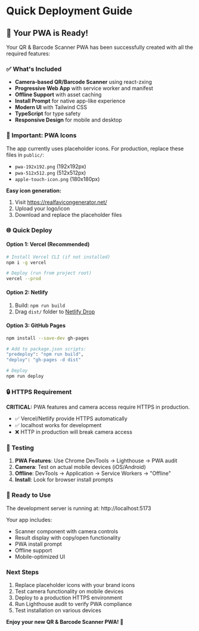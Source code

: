 # Quick Deployment Guide

## 🚀 Your PWA is Ready!

Your QR & Barcode Scanner PWA has been successfully created with all the required features:

### ✅ What's Included

- **Camera-based QR/Barcode Scanner** using react-zxing
- **Progressive Web App** with service worker and manifest
- **Offline Support** with asset caching
- **Install Prompt** for native app-like experience
- **Modern UI** with Tailwind CSS
- **TypeScript** for type safety
- **Responsive Design** for mobile and desktop

### 🚨 Important: PWA Icons

The app currently uses placeholder icons. For production, replace these files in `public/`:
- `pwa-192x192.png` (192x192px)
- `pwa-512x512.png` (512x512px) 
- `apple-touch-icon.png` (180x180px)

**Easy icon generation:**
1. Visit https://realfavicongenerator.net/
2. Upload your logo/icon
3. Download and replace the placeholder files

### 🌐 Quick Deploy

#### Option 1: Vercel (Recommended)
```bash
# Install Vercel CLI (if not installed)
npm i -g vercel

# Deploy (run from project root)
vercel --prod
```

#### Option 2: Netlify
1. Build: `npm run build`
2. Drag `dist/` folder to [Netlify Drop](https://app.netlify.com/drop)

#### Option 3: GitHub Pages
```bash
npm install --save-dev gh-pages

# Add to package.json scripts:
"predeploy": "npm run build",
"deploy": "gh-pages -d dist"

# Deploy
npm run deploy
```

### 🔒 HTTPS Requirement

**CRITICAL:** PWA features and camera access require HTTPS in production.

- ✅ Vercel/Netlify provide HTTPS automatically
- ✅ localhost works for development
- ❌ HTTP in production will break camera access

### 📱 Testing

1. **PWA Features**: Use Chrome DevTools → Lighthouse → PWA audit
2. **Camera**: Test on actual mobile devices (iOS/Android)
3. **Offline**: DevTools → Application → Service Workers → "Offline"
4. **Install**: Look for browser install prompts

### 🎯 Ready to Use

The development server is running at: http://localhost:5173

Your app includes:
- Scanner component with camera controls
- Result display with copy/open functionality
- PWA install prompt
- Offline support
- Mobile-optimized UI

### Next Steps

1. Replace placeholder icons with your brand icons
2. Test camera functionality on mobile devices
3. Deploy to a production HTTPS environment
4. Run Lighthouse audit to verify PWA compliance
5. Test installation on various devices

**Enjoy your new QR & Barcode Scanner PWA! 🎉** 